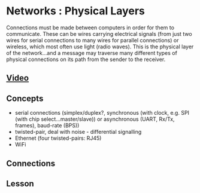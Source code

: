 # Networks : Physical Layers
Connections must be made between computers in order for them to communicate. These can be wires carrying electrical signals (from just two wires for serial connections to many wires for parallel connections) or wireless, which most often use light (radio waves). This is the physical layer of the network...and a message may traverse many different types of physical connections on its path from the sender to the receiver.

## [Video](https://vimeo.com/1127178041)

## Concepts
 - serial connections (simplex/duplex?, synchronous (with clock, e.g. SPI (with chip select...master/slave)) or asynchronous (UART, Rx/Tx, frames), baud-rate (BPS))
 - twisted-pair, deal with noise - differential signalling
 - Ethernet (four twisted-pairs: RJ45)
 - WiFi

## Connections

## Lesson
